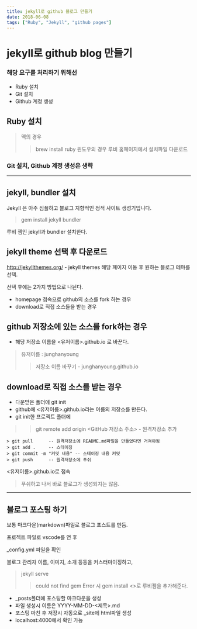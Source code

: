 ```yaml
---
title: jekyll로 github 블로그 만들기
date: 2018-06-08
tags: ["Ruby", "Jekyll", "github pages"]
---
```

# jekyll로 github blog 만들기

### 해당 요구를 처리하기 위해선
- Ruby 설치
- Git 설치
- Github 계정 생성

## Ruby 설치
> 맥의 경우
>> brew install ruby
> 윈도우의 경우 
>> 루비 홈페이지에서 설치파일 다운로드

### Git 설치, Github 계정 생성은 생략

---
## jekyll, bundler 설치
Jekyll 은 아주 심플하고 블로그 지향적인 정적 사이트 생성기입니다.

> gem install jekyll bundler

루비 젬인 jekyll과 bundler 설치한다.

## jekyll theme 선택 후 다운로드
<http://jekyllthemes.org/> - jekyll themes
해당 페이지 이동 후 원하는 블로그 테마를 선택.

선택 후에는 2가지 방법으로 나뉜다.

- homepage 접속으로 github의 소스를 fork 하는 경우
- download로 직접 소스들을 받는 경우

## github 저장소에 있는 소스를 fork하는 경우
- 해당 저장소 이름을 <유저이름>.github.io 로 바꾼다.
> 유저이름 : junghanyoung
>> 저장소 이름 바꾸기 - junghanyoung.github.io

## download로 직접 소스를 받는 경우
- 다운받은 폴더에 git init
- github에 <유저이름>.github.io라는 이름의 저장소를 만든다.
- git init한 프로젝트 폴더에
>> git remote add origin <GitHub 저장소 주소> - 원격저장소 추가
>>
~~~
> git pull      -- 원격저장소에 README.md파일을 만들었다면 거쳐야됨
> git add .     -- 스테이징
> git commit -m "커밋 내용" -- 스테이징 내용 커밋
> git push      -- 원격저장소에 푸쉬
~~~

<유저이름>.github.io로 접속

> 푸쉬하고 나서 바로 블로그가 생성되지는 않음.
---
## 블로그 포스팅 하기
보통 마크다운(markdown)파일로 블로그 포스트를 만듬.

프로젝트 파일로 vscode를 연 후

_config.yml 파일을 확인

블로그 관리자 이름, 이미지, 소개 등등을 커스터마이징하고,

> jekyll serve
>> could not find gem Error 시 gem install <>로 루비젬을 추가해준다.

- _posts폴더에 포스팅할 마크다운을 생성
- 파일 생성시 이름은 YYYY-MM-DD-<제목>.md
- 포스팅 마친 후 저장시 자동으로 _site에 html파일 생성
- localhost:4000에서 확인 가능









